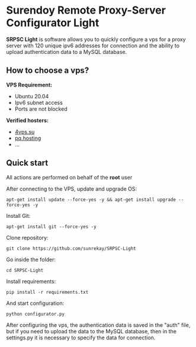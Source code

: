 # Surendoy Remote Proxy-Server Configurator Light
__SRPSС Light__ is software allows you to quickly configure a vps for a proxy server with 120 unique ipv6 addresses for connection and 
the ability to upload authentication data to a MySQL database.

## How to choose a vps?
__VPS Requirement:__
  - Ubuntu 20.04
  - Ipv6 subnet access
  - Ports are not blocked

__Verified hosters:__
 - [4vps.su](https://4vps.su/)
 - [pq.hosting](https://pq.hosting/)
 - ...

## Quick start
All actions are performed on behalf of the __root__ user


After connecting to the VPS, update and upgrade OS:
```
apt-get install update --force-yes -y && apt-get install upgrade --force-yes -y
```
Install Git:
```
apt-get install git --force-yes -y
```
Clone repository:
```
git clone https://github.com/sunrekay/SRPSС-Light
```
Go inside the folder:
```
cd SRPSС-Light
```
Install requirements:
```
pip install -r requirements.txt
```
And start configuration:
```
python configurator.py
```

After configuring the vps, the authentication data is saved in the "auth" file, but if you need to upload the data to the MySQL database, 
then in the settings.py it is necessary to specify the data for connection.
